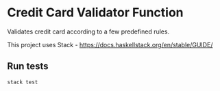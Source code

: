 # Credit Card Validator Function

Validates credit card according to a few predefined rules.

This project uses Stack - https://docs.haskellstack.org/en/stable/GUIDE/

## Run tests

`stack test`
